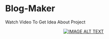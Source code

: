 # Blog-Maker
Watch Video To Get Idea About Project
<div align="center">
  <a href="https://www.youtube.com/watch?v=YgILQkNKm7w&ab_channel=TejasKamble">
    <img src="[https://img.youtube.com/vi/YOUTUBE_VIDEO_ID_HERE](https://www.youtube.com/watch?v=YgILQkNKm7w&ab_channel=TejasKamble)/0.jpg" alt="IMAGE ALT TEXT"></a>
</div>
